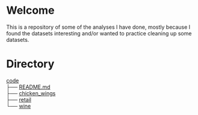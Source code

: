 # Welcome
This is a repository of some of the analyses I have done, mostly because I found the datasets interesting and/or wanted to practice cleaning up some datasets.

# Directory
[code](/) <br>
├── [README.md](README.md) <br>
├── [chicken_wings](/chicken_wings) <br>
├── [retail](/retail) <br>
└── [wine](/wine) <br>
